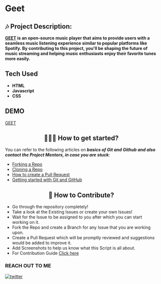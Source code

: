 # Geet


## 🎶 Project Description:
**[GEET](https://adityageet.netlify.app/) is an open-source music player that aims to provide users with a seamless music listening experience similar to popular platforms like Spotify. By contributing to this project, you'll be shaping the future of music streaming and helping music enthusiasts enjoy their favorite tunes more easily.**

## Tech Used
- **HTML**
- **Javascript**
- **CSS**

## DEMO
[GEET](https://adityageet.netlify.app/)
  
<h2 align=center> 👨🏻‍💻 How to get started? </h2> 

You can refer to the following articles on **_basics of Git and Github and also contact the Project Mentors, in case you are stuck_**:

- [Forking a Repo](https://help.github.com/en/github/getting-started-with-github/fork-a-repo)
- [Cloning a Repo](https://docs.github.com/en/repositories/creating-and-managing-repositories/cloning-a-repository)
- [How to create a Pull Request](https://opensource.com/article/19/7/create-pull-request-github)
- [Getting started with Git and GitHub](https://www.youtube.com/watch?v=apGV9Kg7ics&t=1878s)

<h2 align=center> 📝 How to Contribute? </h2>  


- Go through the repository completely!
- Take a look at the Existing Issues or create your own Issues!
- Wait for the Issue to be assigned to you after which you can start working on it.
- Fork the Repo and create a Branch for any Issue that you are working upon.
- Create a Pull Request which will be promptly reviewed and suggestions would be added to improve it.
- Add Screenshots to help us know what this Script is all about.
- For Contribution Guide [Click here](./CONTRIBUTING.md)

### **REACH OUT TO ME**
[![twitter](https://img.shields.io/badge/twitter-0A66C2?style=for-the-badge&logo=twitter&logoColor=white)](https://twitter.com/adityakmrmishra)








